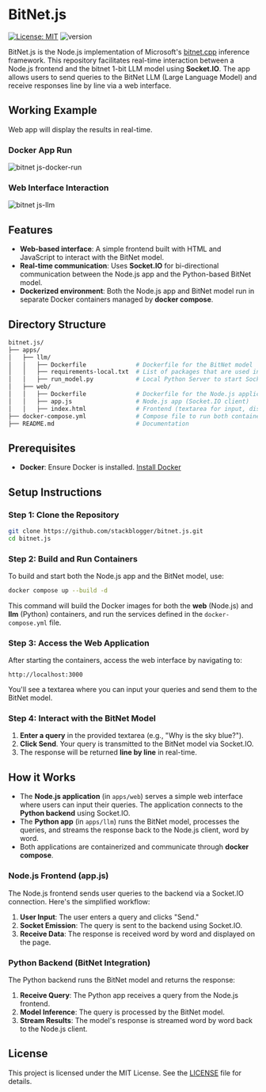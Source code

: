 # BitNet.js

[![License: MIT](https://img.shields.io/badge/license-MIT-purple.svg)](https://opensource.org/licenses/MIT)
![version](https://img.shields.io/badge/version-1.0.0-purple)

BitNet.js is the Node.js implementation of Microsoft's [bitnet.cpp](https://github.com/microsoft/BitNet) inference framework. This repository facilitates real-time interaction between a Node.js frontend and the bitnet 1-bit LLM model using **Socket.IO**. The app allows users to send queries to the BitNet LLM (Large Language Model) and receive responses line by line via a web interface.

## Working Example

Web app will display the results in real-time.

### Docker App Run

![bitnet js-docker-run](https://github.com/user-attachments/assets/8c439904-fec7-4465-ac7d-5ebfc29d2442)

### Web Interface Interaction

![bitnet js-llm](https://github.com/user-attachments/assets/83882cf5-0fb4-4fe4-9068-6447e26c4283)


## Features

- **Web-based interface**: A simple frontend built with HTML and JavaScript to interact with the BitNet model.
- **Real-time communication**: Uses **Socket.IO** for bi-directional communication between the Node.js app and the Python-based BitNet model.
- **Dockerized environment**: Both the Node.js app and BitNet model run in separate Docker containers managed by **docker compose**.

## Directory Structure

```bash
bitnet.js/
├── apps/
│   ├── llm/
│   │   ├── Dockerfile              # Dockerfile for the BitNet model
│   │   ├── requirements-local.txt  # List of packages that are used in Local Server
│   │   ├── run_model.py            # Local Python Server to start Socket
│   ├── web/
│   │   ├── Dockerfile              # Dockerfile for the Node.js application
│   │   ├── app.js                  # Node.js app (Socket.IO client)
│   │   ├── index.html              # Frontend (textarea for input, display for output)
├── docker-compose.yml              # Compose file to run both containers together
├── README.md                       # Documentation
```

## Prerequisites

- **Docker**: Ensure Docker is installed. [Install Docker](https://docs.docker.com/get-docker/)

## Setup Instructions

### Step 1: Clone the Repository

```bash
git clone https://github.com/stackblogger/bitnet.js.git
cd bitnet.js
```

### Step 2: Build and Run Containers

To build and start both the Node.js app and the BitNet model, use:

```bash
docker compose up --build -d
```

This command will build the Docker images for both the **web** (Node.js) and **llm** (Python) containers, and run the services defined in the `docker-compose.yml` file.

### Step 3: Access the Web Application

After starting the containers, access the web interface by navigating to:

`http://localhost:3000`

You'll see a textarea where you can input your queries and send them to the BitNet model.

### Step 4: Interact with the BitNet Model

1. **Enter a query** in the provided textarea (e.g., "Why is the sky blue?").
2. **Click Send**. Your query is transmitted to the BitNet model via Socket.IO.
3. The response will be returned **line by line** in real-time.

## How it Works

- The **Node.js application** (in `apps/web`) serves a simple web interface where users can input their queries. The application connects to the **Python backend** using Socket.IO.
- The **Python app** (in `apps/llm`) runs the BitNet model, processes the queries, and streams the response back to the Node.js client, word by word.
- Both applications are containerized and communicate through **docker compose**.

### Node.js Frontend (app.js)

The Node.js frontend sends user queries to the backend via a Socket.IO connection. Here's the simplified workflow:

1. **User Input**: The user enters a query and clicks "Send."
2. **Socket Emission**: The query is sent to the backend using Socket.IO.
3. **Receive Data**: The response is received word by word and displayed on the page.

### Python Backend (BitNet Integration)

The Python backend runs the BitNet model and returns the response:

1. **Receive Query**: The Python app receives a query from the Node.js frontend.
2. **Model Inference**: The query is processed by the BitNet model.
3. **Stream Results**: The model's response is streamed word by word back to the Node.js client.

## License

This project is licensed under the MIT License. See the [LICENSE](LICENSE) file for details.
